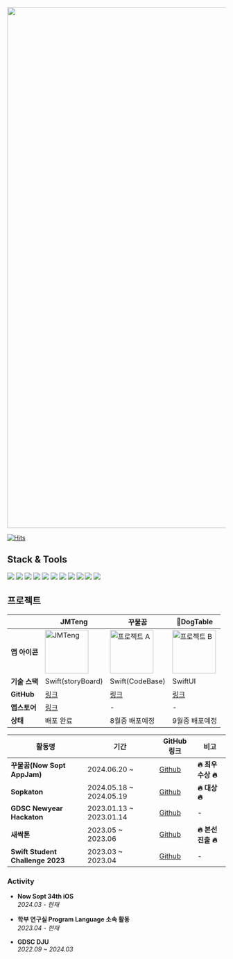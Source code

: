 
<!--
**hooni0918/hooni0918** is a ✨ _special_ ✨ repository because its `README.md` (this file) appears on your GitHub profile.

- 🔭 I’m currently working on ..
- 🌱 I’m currently learning ...
- 👯 I’m looking to collaborate on ...
- 🤔 I’m looking for help with ...
- 💬 Ask me about ...
- 📫 How to reach me: ...
- 😄 Pronouns: ...
- ⚡ Fun fact: ...
-->
<img width="1200" src="https://github.com/hooni0918/hooni0918/assets/109647045/24c2ae92-a64e-4a12-bfda-5bdd3457e4de">



[![Hits](https://hits.seeyoufarm.com/api/count/incr/badge.svg?url=https%3A%2F%2Fgithub.com%2Fhooni0918%2Fhit-counter&count_bg=%2379C83D&title_bg=%23555555&icon=github.svg&icon_color=%23FFFFFF&title=visited&edge_flat=false)](https://hits.seeyoufarm.com)


## Stack & Tools
<p>
<img src="https://img.shields.io/badge/Swift-F05138?&style=flat-square&logo=Swift&logoColor=white"/>
<img src="https://img.shields.io/badge/SwiftUI-2C68B5?&style=flat-square&logo=Swift&logoColor=white"/>
<img src="https://img.shields.io/badge/Xcode-147EFB?&style=flat-square&logo=Xcode&logoColor=white"/>

<!-- <p style="margin-right: 40;"> -->
<img src="https://img.shields.io/badge/Git-F05032?&style=flat-square&logo=Git&logoColor=white"/>
<img src="https://img.shields.io/badge/GitHub-111111?&style=flat-square&logo=GitHub&logoColor=white"/>
<img src="https://img.shields.io/badge/CocoaPods-EE3322?&style=flat-square&logo=CocoaPods&logoColor=white"/> 
<img src="https://img.shields.io/badge/Postman-FF6C37?&style=flat-square&logo=Postman&logoColor=white"/>
<img src="https://img.shields.io/badge/Figma-ef8c7d?&style=flat-square&logo=Figma&logoColor=white"/>
<img src="https://img.shields.io/badge/jira-0052CC?&style=flat-square&logo=jira&logoColor=white"/>
<img src="https://img.shields.io/badge/slack-4A154B?&style=flat-square&logo=slack&logoColor=white"/>
<img src="https://img.shields.io/badge/notion-000000?&style=flat-square&logo=notion&logoColor=white"/>

## 프로젝트

|          | JMTeng | 꾸물꿈 | DogTable |
|----------|--------|------------|------------|
| **앱 아이콘** | <img width="100" src="https://github.com/hooni0918/hooni0918/assets/109647045/0b10a698-43db-4b9d-b83d-6ea986405ec4" alt="JMTeng"> | <img width="100" src="https://github.com/user-attachments/assets/31e6b08a-ad9c-4cda-b0ad-272bb5d1bd96" alt="프로젝트 A"> | <img width="100" src="https://github.com/user-attachments/assets/0c624c1f-ff00-4ede-88e6-91b6c8a40533" alt="프로젝트 B"> |
| **기술 스택** | Swift(storyBoard) | Swift(CodeBase) | SwiftUI |
| **GitHub** | [링크](https://github.com) | [링크](https://github.com) | [링크](https://github.com) |
| **앱스토어** | [링크](https://apps.apple.com/kr/app/jmteng-%EC%9A%B0%EB%A6%AC%EB%A7%8C%EC%9D%98-%EB%A7%9B%EC%A7%91%EB%A6%AC%EC%8A%A4%ED%8A%B8/id6478379579) | - | - |
| **상태** | 배포 완료 | 8월중 배포예정 | 9월중 배포예정 |


| 활동명                        | 기간                        | GitHub 링크 | 비고                     |
| ---------------------------- | ------------------------- | ---------------------------- | ---------------------------- |
| **꾸물꿈(Now Sopt AppJam)**                   | 2024.06.20 ~              | [Github](https://github.com/OMZigak/KKUYOS) | **🔥 최우수상 🔥** |
| **Sopkaton**                 | 2024.05.18 ~ 2024.05.19    | [Github](https://github.com/34th-SOPKATHON-iOS-TEAM1/iOS) | **🔥 대상 🔥** |
| **GDSC Newyear Hackaton**    | 2023.01.13 ~ 2023.01.14    | [Github](https://github.com/GDSC-Hackathon-TeamB) | - |
| **새싹톤**                    | 2023.05 ~ 2023.06          | [Github](https://github.com/hooni0918/Sesacthon_DoitDoitChu/tree/main) | **🔥 본선 진출 🔥** |
| **Swift Student Challenge 2023** | 2023.03 ~ 2023.04 | [Github](https://github.com/hooni0918/WWDC2023-Scholaship) | - |

### **Activity**

- **Now Sopt 34th iOS**  
  _2024.03 - 현재_

- **학부 연구실 Program Language 소속 활동**  
  _2023.04 - 현재_

- **GDSC DJU**  
  _2022.09 ~ 2024.03_
